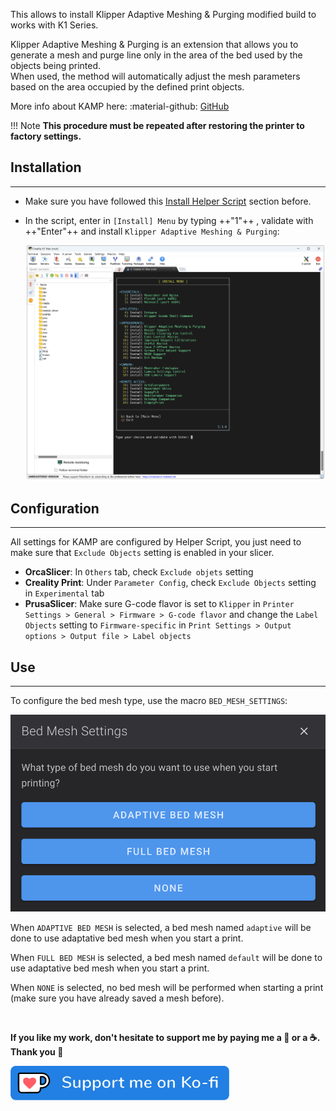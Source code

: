 This allows to install Klipper Adaptive Meshing & Purging modified build to works with K1 Series.

Klipper Adaptive Meshing & Purging is an extension that allows you to generate a mesh and purge line only in the area of the bed used by the objects being printed.<br />
When used, the method will automatically adjust the mesh parameters based on the area occupied by the defined print objects.

More info about KAMP here: :material-github: [GitHub](https://github.com/kyleisah/Klipper-Adaptive-Meshing-Purging)

!!! Note
    **This procedure must be repeated after restoring the printer to factory settings.**

## Installation
<hr>

- Make sure you have followed this <a href="../../helper-script/helper-script-installation">Install Helper Script</a> section before.

- In the script, enter in `[Install] Menu` by typing ++"1"++ , validate with ++"Enter"++ and install `Klipper Adaptive Meshing & Purging`:

    <img width="900" src="../../assets/img/Creality-Helper-Script/Install_Menu.png">


## Configuration
<hr>

All settings for KAMP are configured by Helper Script, you just need to make sure that `Exclude Objects` setting is enabled in your slicer.

  - **OrcaSlicer**: In `Others` tab, check `Exclude objets` setting
  - **Creality Print**: Under `Parameter Config`, check `Exclude Objects` setting in `Experimental` tab
  - **PrusaSlicer**: Make sure G-code flavor is set to `Klipper` in `Printer Settings > General > Firmware > G-code flavor` and change the `Label Objects` setting to `Firmware-specific` in `Print Settings > Output options > Output file > Label objects`

## Use
<hr>

To configure the bed mesh type, use the macro `BED_MESH_SETTINGS`:

<img width="600" src="../../assets/img/KAMP/Bed_Mesh_Settings.png">

When `ADAPTIVE BED MESH` is selected, a bed mesh named `adaptive` will be done to use adaptative bed mesh when you start a print.

When `FULL BED MESH` is selected, a bed mesh named `default` will be done to use adaptative bed mesh when you start a print.

When `NONE` is selected, no bed mesh will be performed when starting a print (make sure you have already saved a mesh before).

<br />

**If you like my work, don't hesitate to support me by paying me a 🍺 or a ☕. Thank you 🙂**

<a href="https://ko-fi.com/guilouz" target="_blank"><img width="350" src="../../assets/img/home/Ko-fi.png"></a>

